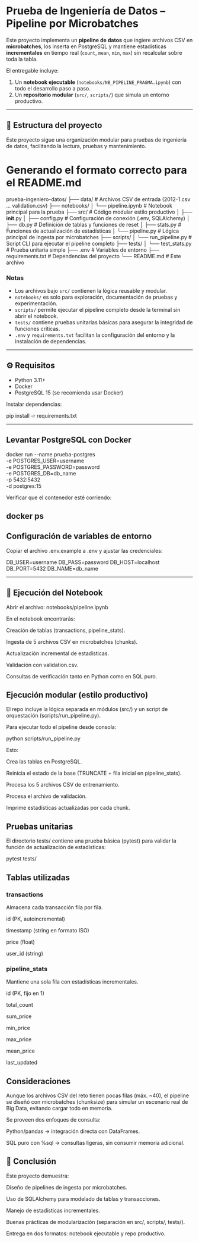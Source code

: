 # Prueba de Ingeniería de Datos – Pipeline por Microbatches

Este proyecto implementa un **pipeline de datos** que ingiere archivos CSV en **microbatches**, los inserta en PostgreSQL y mantiene estadísticas **incrementales** en tiempo real (`count`, `mean`, `min`, `max`) sin recalcular sobre toda la tabla.

El entregable incluye:

1. Un **notebook ejecutable** (`notebooks/NB_PIPELINE_PRAGMA.ipynb`) con todo el desarrollo paso a paso.
2. Un **repositorio modular** (`src/`, `scripts/`) que simula un entorno productivo.

---

## 📂 Estructura del proyecto

Este proyecto sigue una organización modular para pruebas de ingeniería de datos, facilitando la lectura, pruebas y mantenimiento.

# Generando el formato correcto para el README.md

prueba-ingeniero-datos/
├── data/ # Archivos CSV de entrada (2012-1.csv ... validation.csv)
├── notebooks/
│ └── pipeline.ipynb # Notebook principal para la prueba
├── src/ # Código modular estilo productivo
│ ├── **init**.py
│ ├── config.py # Configuración de conexión (.env, SQLAlchemy)
│ ├── db.py # Definición de tablas y funciones de reset
│ ├── stats.py # Funciones de actualización de estadísticas
│ └── pipeline.py # Lógica principal de ingesta por microbatches
├── scripts/
│ └── run_pipeline.py # Script CLI para ejecutar el pipeline completo
├── tests/
│ └── test_stats.py # Prueba unitaria simple
├── .env # Variables de entorno
├── requirements.txt # Dependencias del proyecto
└── README.md # Este archivo

### Notas

- Los archivos bajo `src/` contienen la lógica reusable y modular.
- `notebooks/` es solo para exploración, documentación de pruebas y experimentación.
- `scripts/` permite ejecutar el pipeline completo desde la terminal sin abrir el notebook.
- `tests/` contiene pruebas unitarias básicas para asegurar la integridad de funciones críticas.
- `.env` y `requirements.txt` facilitan la configuración del entorno y la instalación de dependencias.

---

## ⚙️ Requisitos

- Python 3.11+
- Docker
- PostgreSQL 15 (se recomienda usar Docker)

Instalar dependencias:

pip install -r requirements.txt

---

## Levantar PostgreSQL con Docker

docker run --name prueba-postgres \
 -e POSTGRES_USER=username \
 -e POSTGRES_PASSWORD=password \
 -e POSTGRES_DB=db_name \
 -p 5432:5432 \
 -d postgres:15

Verificar que el contenedor esté corriendo:

## docker ps

## Configuración de variables de entorno

Copiar el archivo .env.example a .env y ajustar las credenciales:

DB_USER=username
DB_PASS=password
DB_HOST=localhost
DB_PORT=5432
DB_NAME=db_name

---

## 📒 Ejecución del Notebook

Abrir el archivo:
notebooks/pipeline.ipynb

En el notebook encontrarás:

Creación de tablas (transactions, pipeline_stats).

Ingesta de 5 archivos CSV en microbatches (chunks).

Actualización incremental de estadísticas.

Validación con validation.csv.

Consultas de verificación tanto en Python como en SQL puro.

## Ejecución modular (estilo productivo)

El repo incluye la lógica separada en módulos (src/) y un script de orquestación (scripts/run_pipeline.py).

Para ejecutar todo el pipeline desde consola:

python scripts/run_pipeline.py

Esto:

Crea las tablas en PostgreSQL.

Reinicia el estado de la base (TRUNCATE + fila inicial en pipeline_stats).

Procesa los 5 archivos CSV de entrenamiento.

Procesa el archivo de validación.

Imprime estadísticas actualizadas por cada chunk.

## Pruebas unitarias

El directorio tests/ contiene una prueba básica (pytest) para validar la función de actualización de estadísticas:

pytest tests/

## Tablas utilizadas

### transactions

Almacena cada transacción fila por fila.

id (PK, autoincremental)

timestamp (string en formato ISO)

price (float)

user_id (string)

### pipeline_stats

Mantiene una sola fila con estadísticas incrementales.

id (PK, fijo en 1)

total_count

sum_price

min_price

max_price

mean_price

last_updated

## Consideraciones

Aunque los archivos CSV del reto tienen pocas filas (máx. ~40), el pipeline se diseñó con microbatches (chunksize) para simular un escenario real de Big Data, evitando cargar todo en memoria.

Se proveen dos enfoques de consulta:

Python/pandas → integración directa con DataFrames.

SQL puro con %sql → consultas ligeras, sin consumir memoria adicional.

## 🎯 Conclusión

Este proyecto demuestra:

Diseño de pipelines de ingesta por microbatches.

Uso de SQLAlchemy para modelado de tablas y transacciones.

Manejo de estadísticas incrementales.

Buenas prácticas de modularización (separación en src/, scripts/, tests/).

Entrega en dos formatos: notebook ejecutable y repo productivo.
